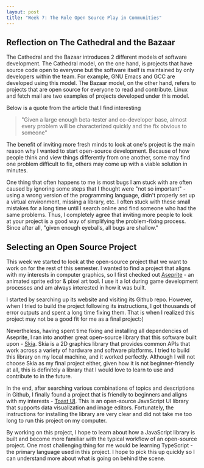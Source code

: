 ```yaml
---
layout: post
title: "Week 7: The Role Open Source Play in Communities"
---
```


## Reflection on The Cathedral and the Bazaar
The Cathedral and the Bazaar introduces 2 different models of software development. The Cathedral model, on the one hand, is projects that have source code open to everyone but the software itself is maintained by only developers within the team. For example, GNU Emacs and GCC are developed using this model. The Bazaar model, on the other hand, refers to projects that are open source for everyone to read and contribute. Linux and fetch mail are two examples of projects developed under this model.

Below is a quote from the article that I find interesting
> "Given a large enough beta-tester and co-developer base, almost every problem will be characterized quickly and the fix obvious to someone"

The benefit of inviting more fresh minds to look at one's project is the main reason why I wanted to start open-source development. Because of how people think and view things differently from one another, some may find one problem difficult to fix, others may come up with a viable solution in minutes. 

One thing that often happens to me is most bugs I am stuck with are often caused by ignoring some steps that I thought were "not so important" - using a wrong version of the programming language, didn't properly set up a virtual environment, missing a library, etc. I often stuck with these small mistakes for a long time until I search online and find someone who had the same problems. Thus, I completely agree that inviting more people to look at your project is a good way of simplifying the problem-fixing process. Since after all, "given enough eyeballs, all bugs are shallow."

## Selecting an Open Source Project
This week we started to look at the open-source project that we want to work on for the rest of this semester. I wanted to find a project that aligns with my interests in computer graphics, so I first checked out [Aseprite](https://www.aseprite.org/) - an animated sprite editor & pixel art tool. I use it a lot during game development processes and am always interested in how it was built. 

I started by searching up its website and visiting its Github repo. However, when I tried to build the project following its instructions, I got thousands of error outputs and spent a long time fixing them. That is when I realized this project may not be a good fit for me as a final project:(

Nevertheless, having spent time fixing and installing all dependencies of Aseprite, I ran into another great open-source library that this software built upon - [Skia](https://skia.org/). Skia is a 2D graphics library that provides common APIs that work across a variety of hardware and software platforms. I tried to build this library on my local machine, and it worked perfectly. Although I will not choose Skia as my final project either, given how it is not beginner-friendly at all, this is definitely a library that I would love to learn to use and contribute to in the future. 

In the end, after searching various combinations of topics and descriptions in Github, I finally found a project that is friendly to beginners and aligns with my interests - [Toast UI](https://ui.toast.com/tui-chart). This is an open-source JavaScript UI library that supports data visualization and image editors. Fortunately, the instructions for installing the library are very clear and did not take me too long to run this project on my computer. 

By working on this project, I hope to learn about how a JavaScript library is built and become more familiar with the typical workflow of an open-source project. One most challenging thing for me would be learning TypeScript - the primary language used in this project. I hope to pick this up quickly so I can understand more about what is going on behind the scene.